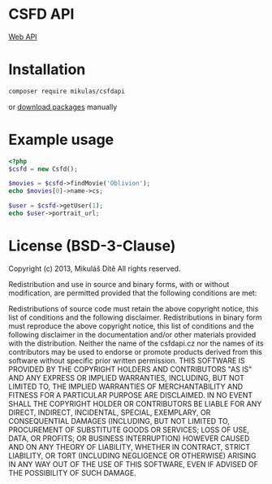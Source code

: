 # CSFD API

<a href="http://csfdapi.cz/#user-ratings">Web API</a>

# Installation

```sh
composer require mikulas/csfdapi
```
or <a href="https://github.com/Mikulas/csfd-api/releases">download packages</a> manually

# Example usage

```php
<?php
$csfd = new Csfd();

$movies = $csfd->findMovie('Oblivion');
echo $movies[0]->name->cs;

$user = $csfd->getUser(1);
echo $user->portrait_url;
```

# License (BSD-3-Clause)

Copyright (c) 2013, Mikuláš Dítě
All rights reserved.

Redistribution and use in source and binary forms, with or without modification, are permitted provided that the following conditions are met:

Redistributions of source code must retain the above copyright notice, this list of conditions and the following disclaimer.
Redistributions in binary form must reproduce the above copyright notice, this list of conditions and the following disclaimer in the documentation and/or other materials provided with the distribution.
Neither the name of the csfdapi.cz nor the names of its contributors may be used to endorse or promote products derived from this software without specific prior written permission.
THIS SOFTWARE IS PROVIDED BY THE COPYRIGHT HOLDERS AND CONTRIBUTORS "AS IS" AND ANY EXPRESS OR IMPLIED WARRANTIES, INCLUDING, BUT NOT LIMITED TO, THE IMPLIED WARRANTIES OF MERCHANTABILITY AND FITNESS FOR A PARTICULAR PURPOSE ARE DISCLAIMED. IN NO EVENT SHALL THE COPYRIGHT HOLDER OR CONTRIBUTORS BE LIABLE FOR ANY DIRECT, INDIRECT, INCIDENTAL, SPECIAL, EXEMPLARY, OR CONSEQUENTIAL DAMAGES (INCLUDING, BUT NOT LIMITED TO, PROCUREMENT OF SUBSTITUTE GOODS OR SERVICES; LOSS OF USE, DATA, OR PROFITS; OR BUSINESS INTERRUPTION) HOWEVER CAUSED AND ON ANY THEORY OF LIABILITY, WHETHER IN CONTRACT, STRICT LIABILITY, OR TORT (INCLUDING NEGLIGENCE OR OTHERWISE) ARISING IN ANY WAY OUT OF THE USE OF THIS SOFTWARE, EVEN IF ADVISED OF THE POSSIBILITY OF SUCH DAMAGE.
